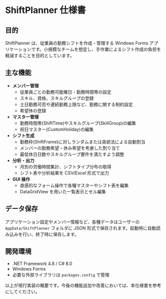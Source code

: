 # ShiftPlanner 仕様書

## 目的

ShiftPlanner は、従業員の勤務シフトを作成・管理する Windows Forms アプリケーションです。小規模なチームを想定し、手作業によるシフト作成の負担を軽減することを目的としています。

## 主な機能

- **メンバー管理**
  - 従業員ごとの勤務可能曜日・勤務時間帯の設定
  - スキル、資格、スキルグループの登録
  - 土日勤務可否や連続勤務上限など、勤務に関する制約設定
  - 希望休の登録
- **マスター管理**
  - 勤務時間帯(ShiftTime)やスキルグループ(SkillGroup)の編集
  - 祝日マスター(CustomHoliday)の編集
- **シフト生成**
  - 勤務枠(ShiftFrame)に対しランダムまたは貪欲法による自動割当
  - メンバーの勤務希望・休み希望を考慮した割り当て
  - 最低休日日数やスキルグループ要件を満たすよう調整
- **分析・出力**
  - 月別の労働時間集計、シフトタイプ分布の取得
  - シフト表や分析結果を CSV/Excel 形式で出力
- **GUI 操作**
  - 直感的なフォーム操作で各種マスターやシフト表を編集
  - DataGridView を用いた一覧表示とセル編集

## データ保存

アプリケーション設定やメンバー情報など、各種データはユーザーの `AppData/ShiftPlanner` フォルダに JSON 形式で保存されます。起動時に自動読み込みを行い、終了時に保存します。

## 開発環境

- .NET Framework 4.8 / C# 8.0
- Windows Forms
- 必要な外部ライブラリは `packages.config` で管理

以上が現行実装の概要です。今後の機能追加や改善においては、本仕様書を参考にしてください。
